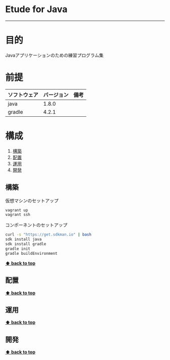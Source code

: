 # Etude for Java
---

# 目的 #
Javaアプリケーションのための練習プログラム集

# 前提 #
| ソフトウェア   | バージョン   | 備考        |
|:---------------|:-------------|:------------|
| java           |1.8.0    |             |
| gradle         |4.2.1    |             |


# 構成 #
1. [構築](#構築)
1. [配置](#配置)
1. [運用](#運用)
1. [開発](#開発)

## 構築
仮想マシンのセットアップ
```bash
vagrant up
vagrant ssh
```
コンポーネントのセットアップ
```bash
curl -s "https://get.sdkman.io" | bash
sdk install java
sdk install gradle
gradle init
gradle buildEnvironment
```

**[⬆ back to top](#構成)**

## 配置
**[⬆ back to top](#構成)**

## 運用
**[⬆ back to top](#運用)**

## 開発
**[⬆ back to top](#構成)**

